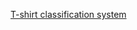 ---
layout: post
wordpress_id: 954
wordpress_url: http://noesbueno.com/archives/954
date: '2011-01-07 19:00:41 -0600'
date_gmt: '2011-01-08 00:00:41 -0600'
body: |
  <p><a href="http://kottke.org/11/01/t-shirt-classification-system">T-shirt classification system</a></p>
---